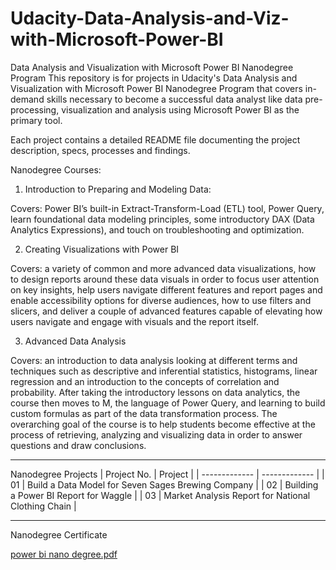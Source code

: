 # Udacity-Data-Analysis-and-Viz-with-Microsoft-Power-BI
Data Analysis and Visualization with Microsoft Power BI Nanodegree Program
This repository is for projects in Udacity's Data Analysis and Visualization with Microsoft Power BI Nanodegree Program that covers in-demand skills necessary to become a successful data analyst like data pre-processing, visualization and analysis using Microsoft Power BI as the primary tool.

Each project contains a detailed README file documenting the project description, specs, processes and findings.

Nanodegree Courses:
1. Introduction to Preparing and Modeling Data:

Covers: Power BI’s built-in Extract-Transform-Load (ETL) tool, Power Query, learn foundational data modeling principles, some introductory DAX (Data Analytics Expressions), and touch on troubleshooting and optimization.

2. Creating Visualizations with Power BI

Covers: a variety of common and more advanced data visualizations, how to design reports around these data visuals in order to focus user attention on key insights, help users navigate different features and report pages and enable accessibility options for diverse audiences, how to use filters and slicers, and deliver a couple of advanced features capable of elevating how users navigate and engage with visuals and the report itself.

3. Advanced Data Analysis

Covers: an introduction to data analysis looking at different terms and techniques such as descriptive and inferential statistics, histograms, linear regression and an introduction to the concepts of correlation and probability. After taking the introductory lessons on data analytics, the course then moves to M, the language of Power Query, and learning to build custom formulas as part of the data transformation process. The overarching goal of the course is to help students become effective at the process of retrieving, analyzing and visualizing data in order to answer questions and draw conclusions.

--------------------------------------------------------------------------

Nanodegree Projects	
| Project No.  | Project |
| ------------- | ------------- |
| 01  | Build a Data Model for Seven Sages Brewing Company  |
| 02  | Building a Power BI Report for Waggle |
| 03  | Market Analysis Report for National Clothing Chain  |

-----------------------------------------------------------------------------

Nanodegree Certificate


[power bi nano degree.pdf](https://github.com/AhmedSAAhmed/Udacity-Data-Analysis-and-Viz-with-Microsoft-Power-BI/files/12909301/power.bi.nano.degree.pdf)

